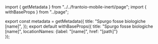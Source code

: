 import { getMetadata } from "../../frantoio-mobile-inerti/page";
import { withBaseProps } from "../page";

export const metadata = getMetadata({
  title: "Spurgo fosse biologiche [name]",
});
export default withBaseProps({ 
    title: "Spurgo fosse biologiche [name]", 
    locationNames: {label: "[name]", href: "[path]"}  
});

